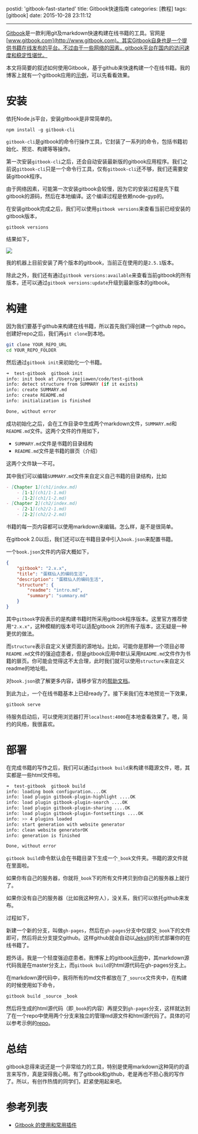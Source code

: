 postid: 'gitbook-fast-started'
title: Gitbook快速指南
categories: [教程]
tags: [gitbook]
date: 2015-10-28 23:11:12

---

[Gitbook](https://github.com/GitbookIO/gitbook)是一款利用git及markdown快速构建在线书籍的工具。官网是[www.gitbook.com](http://www.gitbook.com)。其实Gitbook自身也是一个提供书籍在线发布的平台。不过由于一些网络的因素，gitbook平台在国内的访问速度和稳定性堪忧。

本文将简要的叙述如何使用Gitbook，基于github来快速构建一个在线书籍。我的博客上就有一个gitbook应用的[示例](http://blog.gejiawen.com/coding-book/)，可以先看看效果。

# 安装

依托Node.js平台，安装gitbook是非常简单的。

```shell
npm install -g gitbook-cli
```

`gitbook-cli`是gitbook的命令行操作工具，它封装了一系列的命令，包括书籍初始化、预览、构建等等操作。

第一次安装`gitbook-cli`之后，还会自动安装最新版的gitbook应用程序。我们之前说`gitbook-cli`只是一个命令行工具，仅有`gitbook-cli`还不够，我们还需要安装gitbook程序。

由于网络因素，可能第一次安装gitbook会较慢，因为它的安装过程是先下载gitbook的源码，然后在本地编译。这个编译过程是依赖node-gyp的。

在安装gitbook完成之后，我们可以使用`gitbook versions`来查看当前已经安装的gitbook版本，

```shell
gitbook versions
```

结果如下，

![](/res/gitbook-fast-started/001.png)

我的机器上目前安装了两个版本的gitbook，当前正在使用的是`2.5.1`版本。

除此之外，我们还有通过`gitbook versions:available`来查看当前gitbook的所有版本，还可以通过`gitbook versions:update`升级到最新版本的gitbook。


# 构建

因为我们要基于github来构建在线书籍，所以首先我们得创建一个github repo。创建好repo之后，我们再`git clone`到本地。

```bash
git clone YOUR_REPO_URL
cd YOUR_REPO_FOLDER
```

然后通过`gitbook init`来初始化一个书籍。

```bash
➜  test-gitbook  gitbook init
info: init book at /Users/gejiawen/code/test-gitbook
info: detect structure from SUMMARY (if it exists)
info: create SUMMARY.md
info: create README.md
info: initialization is finished

Done, without error
```

成功初始化之后，会在工作目录中生成两个markdown文件，`SUMMARY.md`和`README.md`文件。这两个文件的作用如下，

- `SUMMARY.md`文件是书籍的目录结构
- `README.md`文件是书籍的扉页（介绍）

这两个文件缺一不可。

其中我们可以编辑`SUMMARY.md`文件来自定义自己书籍的目录结构，比如

```markdown
- [Chapter 1](ch1/index.md)
    - [1-1](ch1/1-1.md)
    - [1-2](ch1/1-2.md)
- [Chapter 2](ch2/index.md)
    - [2-1](ch2/2-1.md)
    - [2-2](ch2/2-2.md)  
```

书籍的每一页内容都可以使用markdown来编辑。怎么样，是不是很简单。

在gitbook 2.0以后，我们还可以在书籍目录中引入`book.json`来配置书籍。

一个`book.json`文件的内容大概如下，

```json
{
    "gitbook": "2.x.x",
    "title": "蛋糕仙人的编码生活",
    "description": "蛋糕仙人的编码生活",
    "structure": {
        "readme": "intro.md",
        "summary": "summary.md"
    }
}
```

其中`gitbook`字段表示的是构建书籍时所采用gitbook程序版本。这里官方推荐使用`"2.x.x"`，这种模糊的版本号可以适配gitbook 2的所有子版本，这无疑是一种更优的做法。

而`structure`表示自定义关键页面的源地址。比如，可能你是那种一个项目必带`README.md`文件的强迫症患者，但是gitbook应用中默认采用`README.md`文件作为书籍的扉页。你可能会觉得这不太合理，此时我们就可以使用`structure`来自定义readme的地址啦。

对`book.json`欲了解更多内容，请移步官方的[帮助文档](http://help.gitbook.com/format/configuration.html)。

到此为止，一个在线书籍基本上已经ready了。接下来我们在本地预览一下效果，

```bash
gitbook serve
```

待服务启动后，可以使用浏览器打开`localhost:4000`在本地查看效果了。嗯，简约的风格，我很喜欢。

# 部署

在完成书籍的写作之后，我们可以通过`gitbook build`来构建书籍源文件，嗯，其实都是一些html文件啦。

```bash
➜  test-gitbook  gitbook build
info: loading book configuration....OK
info: load plugin gitbook-plugin-highlight ....OK
info: load plugin gitbook-plugin-search ....OK
info: load plugin gitbook-plugin-sharing ....OK
info: load plugin gitbook-plugin-fontsettings ....OK
info: >> 4 plugins loaded
info: start generation with website generator
info: clean website generatorOK
info: generation is finished

Done, without error
```

`gitbook build`命令默认会在书籍目录下生成一个`_book`文件夹。书籍的源文件就在里面啦。

如果你有自己的服务器，你就将`_book`下的所有文件拷贝到你自己的服务器上就行了。

如果你没有自己的服务器（比如我这种穷人），没关系，我们可以依托github来发布。

过程如下，

新建一个新的分支，叫做`gh-pages`，然后在`gh-pages`分支中仅提交`_book`下的文件即可，然后将此分支提交github。这样github就会自动以[Jekyll](https://github.com/jekyll/jekyll)的形式部署你的在线书籍了。

题外话，我是一个轻度强迫症患者。我博客上的gitbook[示例](http://blog.gejiawen.com/coding-book/)中，其markdown源代码我是在master分支上，而`gitbook build`的html源代码在gh-pages分支上。

在markdown源代码中，我将所有的md文件都放在了`_source`文件夹中，在构建的时候使用如下命令，

```bash
gitbook build _source _book
```

然后将生成的html源代码（即`_book`的内容）再提交到`gh-pages`分支，这样就达到了在一个repo中使用两个分支来独立的管理md源文件和html源代码了。具体的可以参考示例的[repo](https://github.com/gejiawen/coding-book)。


# 总结

gitbook总得来说还是一个非常给力的工具，特别是使用markdown这种简约的语言来写作，真是深得我心啊。有了gitbook和github，老是再也不担心我的写作了。所以，有创作热情的同学们，赶紧使用起来吧。


# 参考列表

- [Gitbook 的使用和常用插件
](http://zhaoda.net/2015/11/09/gitbook-plugins/)

